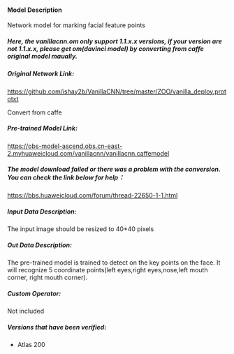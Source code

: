 #### Model Description
Network model for marking facial feature points

##### Here, the vanillacnn.om only support 1.1.x.x versions, if your version are not 1.1.x.x, please get om(davinci model) by converting from caffe original model maually.

##### Original Network Link:
https://github.com/ishay2b/VanillaCNN/tree/master/ZOO/vanilla_deploy.prototxt

Convert from caffe

##### Pre-trained Model Link:
https://obs-model-ascend.obs.cn-east-2.myhuaweicloud.com/vanillacnn/vanillacnn.caffemodel

##### The model download failed or there was a problem with the conversion. You can check the link below for help：
https://bbs.huaweicloud.com/forum/thread-22650-1-1.html

##### Input Data Description:
The input image should be resized to 40*40 pixels

##### Out Data Description:
The pre-trained model is trained to detect on the key points on the face.
It will recognize 5 coordinate points(left eyes,right eyes,nose,left mouth corner, right mouth corner).


##### Custom Operator:
Not included

##### Versions that have been verified:
- Atlas 200
